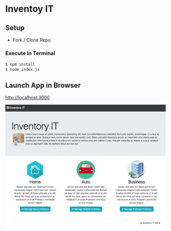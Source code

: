 # Inventoy IT

## Setup
+ Fork / Clone Repo

### Execute in Terminal
```
$ npm install
$ node index.js
```

## Launch App in Browser
[http://localhost:3000](http://localhost:3000)


![InventoryIT](inventory_it.png?raw=true "InventoryIT")
